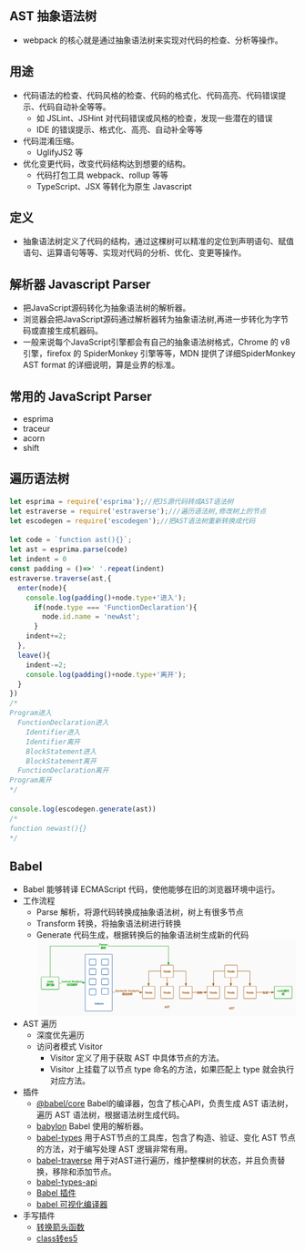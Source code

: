 ## AST 抽象语法树
- webpack 的核心就是通过抽象语法树来实现对代码的检查、分析等操作。

## 用途
- 代码语法的检查、代码风格的检查、代码的格式化、代码高亮、代码错误提示、代码自动补全等等。
  - 如 JSLint、JSHint 对代码错误或风格的检查，发现一些潜在的错误
  - IDE 的错误提示、格式化、高亮、自动补全等等
- 代码混淆压缩。
  - UglifyJS2 等
- 优化变更代码，改变代码结构达到想要的结构。
  - 代码打包工具 webpack、rollup 等等
  - TypeScript、JSX 等转化为原生 Javascript

## 定义
- 抽象语法树定义了代码的结构，通过这棵树可以精准的定位到声明语句、赋值语句、运算语句等等、实现对代码的分析、优化、变更等操作。

## 解析器 Javascript Parser
- 把JavaScript源码转化为抽象语法树的解析器。
- 浏览器会把JavaScript源码通过解析器转为抽象语法树,再进一步转化为字节码或直接生成机器码。
- 一般来说每个JavaScript引擎都会有自己的抽象语法树格式，Chrome 的 v8 引擎，firefox 的 SpiderMonkey 引擎等等，MDN 提供了详细SpiderMonkey AST format 的详细说明，算是业界的标准。
  
## 常用的 JavaScript Parser
  - esprima
  - traceur
  - acorn
  - shift
  
## 遍历语法树
```js
let esprima = require('esprima');//把JS源代码转成AST语法树
let estraverse = require('estraverse');///遍历语法树,修改树上的节点
let escodegen = require('escodegen');//把AST语法树重新转换成代码

let code = `function ast(){}`;
let ast = esprima.parse(code)
let indent = 0
const padding = ()=>' '.repeat(indent)
estraverse.traverse(ast,{
  enter(node){
    console.log(padding()+node.type+'进入');
      if(node.type === 'FunctionDeclaration'){
        node.id.name = 'newAst';
      }
    indent+=2;
  },
  leave(){
    indent-=2;
    console.log(padding()+node.type+'离开');
  }
})
/*
Program进入
  FunctionDeclaration进入
    Identifier进入
    Identifier离开
    BlockStatement进入
    BlockStatement离开
  FunctionDeclaration离开
Program离开
*/

console.log(escodegen.generate(ast))
/*
function newast(){}
*/
```

## Babel
- Babel 能够转译 ECMAScript 代码，使他能够在旧的浏览器环境中运行。
- 工作流程
  - Parse 解析，将源代码转换成抽象语法树，树上有很多节点
  - Transform 转换，将抽象语法树进行转换
  - Generate 代码生成，根据转换后的抽象语法树生成新的代码
![](images/2021-03-31-21-31-45.png)
- AST 遍历
  - 深度优先遍历
  - 访问者模式 Visitor
    - Visitor 定义了用于获取 AST 中具体节点的方法。
    - Visitor 上挂载了以节点 type 命名的方法，如果匹配上 type 就会执行对应方法。
- 插件
  - [@babel/core](https://www.npmjs.com/package/@babel/core) Babel的编译器，包含了核心API，负责生成 AST 语法树，遍历 AST 语法树，根据语法树生成代码。
  - [babylon](http://www.zhufengpeixun.com/grow/html/103.4.webpack-ast.html) Babel 使用的解析器。
  - [babel-types](https://github.com/babel/babel/tree/master/packages/babel-types) 用于AST节点的工具库，包含了构造、验证、变化 AST 节点的方法，对于编写处理 AST 逻辑非常有用。
  - [babel-traverse](https://www.npmjs.com/package/babel-traverse) 用于对AST进行遍历，维护整棵树的状态，并且负责替换，移除和添加节点。
  - [babel-types-api](https://babeljs.io/docs/en/next/babel-types.html)
  - [Babel 插件](https://github.com/brigand/babel-plugin-handbook/blob/master/translations/zh-Hans/README.md#asts)
  - [babel 可视化编译器](https://babeljs.io/en/repl.html)
- 手写插件
  - [转换箭头函数](../source/6.Babel/babel-plugin-transform-es2015-arrow-functions/demo.js)
  - [class转es5](../source/6.Babel/plugin-transform-classes/demo.js)